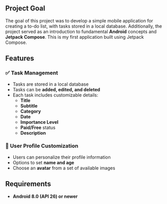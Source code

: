 ## Project Goal  
The goal of this project was to develop a simple mobile application for creating a to-do list, with tasks stored in a local database. Additionally, the project served as an introduction to fundamental **Android** concepts and **Jetpack Compose**. This is my first application built using Jetpack Compose.  

## Features  

### ✅ Task Management  
- Tasks are stored in a local database  
- Tasks can be **added, edited, and deleted**  
- Each task includes customizable details:  
  - **Title**  
  - **Subtitle**  
  - **Category**  
  - **Date**  
  - **Importance Level**  
  - **Paid/Free** status  
  - **Description**  

### 👤 **User Profile Customization**  
- Users can personalize their profile information  
- Options to set **name and age**  
- Choose an **avatar** from a set of available images  

## Requirements  
- **Android 8.0 (API 26) or newer**  
